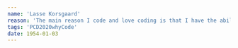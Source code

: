 ```yaml
---
name: 'Lasse Korsgaard'
reason: 'The main reason I code and love coding is that I have the ability to create my own tools to use in my creative process'
tags: 'PCD2020whyCode'
date: 1954-01-03
---
```

